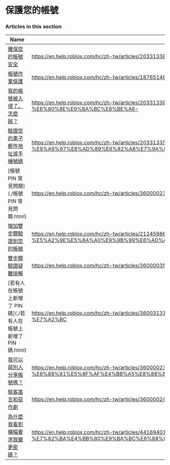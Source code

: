 # 保護您的帳號  
### Articles in this section
Name|URL
-|-
[確保您的帳號安全](./確保您的帳號安全.html) |https://en.help.roblox.com/hc/zh-tw/articles/203313380-%E7%A2%BA%E4%BF%9D%E6%82%A8%E7%9A%84%E5%B8%B3%E8%99%9F%E5%AE%89%E5%85%A8
[帳號作業保護](./帳號作業保護.html) |https://en.help.roblox.com/hc/zh-tw/articles/18765146769812-%E5%B8%B3%E8%99%9F%E4%BD%9C%E6%A5%AD%E4%BF%9D%E8%AD%B7
[我的帳號被入侵了，怎麼辦？](./我的帳號被入侵了，怎麼辦？.html) |https://en.help.roblox.com/hc/zh-tw/articles/203313390-%E6%88%91%E7%9A%84%E5%B8%B3%E8%99%9F%E8%A2%AB%E5%85%A5%E4%BE%B5%E4%BA%86-%E6%80%8E%E9%BA%BC%E8%BE%A6-
[驗證您的電子郵件地址或手機號碼](./驗證您的電子郵件地址或手機號碼.html) |https://en.help.roblox.com/hc/zh-tw/articles/203313350-%E9%A9%97%E8%AD%89%E6%82%A8%E7%9A%84%E9%9B%BB%E5%AD%90%E9%83%B5%E4%BB%B6%E5%9C%B0%E5%9D%80%E6%88%96%E6%89%8B%E6%A9%9F%E8%99%9F%E7%A2%BC
[帳號 PIN 常見問題](./帳號 PIN 常見問題.html) |https://en.help.roblox.com/hc/zh-tw/articles/360000239523-%E5%B8%B3%E8%99%9F-PIN-%E5%B8%B8%E8%A6%8B%E5%95%8F%E9%A1%8C
[增加雙步驟驗證到您的帳號](./增加雙步驟驗證到您的帳號.html) |https://en.help.roblox.com/hc/zh-tw/articles/212459863-%E5%A2%9E%E5%8A%A0%E9%9B%99%E6%AD%A5%E9%A9%9F%E9%A9%97%E8%AD%89%E5%88%B0%E6%82%A8%E7%9A%84%E5%B8%B3%E8%99%9F
[雙步驟驗證疑難排解](./雙步驟驗證疑難排解.html) |https://en.help.roblox.com/hc/zh-tw/articles/360000350706-%E9%9B%99%E6%AD%A5%E9%A9%9F%E9%A9%97%E8%AD%89%E7%96%91%E9%9B%A3%E6%8E%92%E8%A7%A3
[若有人在帳號上新增了 PIN 碼](./若有人在帳號上新增了 PIN 碼.html) |https://en.help.roblox.com/hc/zh-tw/articles/360031316752-%E8%8B%A5%E6%9C%89%E4%BA%BA%E5%9C%A8%E5%B8%B3%E8%99%9F%E4%B8%8A%E6%96%B0%E5%A2%9E%E4%BA%86-PIN-%E7%A2%BC
[我可以與別人分享帳號嗎？](./我可以與別人分享帳號嗎？.html) |https://en.help.roblox.com/hc/zh-tw/articles/360000236103-%E6%88%91%E5%8F%AF%E4%BB%A5%E8%88%87%E5%88%A5%E4%BA%BA%E5%88%86%E4%BA%AB%E5%B8%B3%E8%99%9F%E5%97%8E-
[駭客謠言和惡作劇](./駭客謠言和惡作劇.html) |https://en.help.roblox.com/hc/zh-tw/articles/360000240346-%E9%A7%AD%E5%AE%A2%E8%AC%A0%E8%A8%80%E5%92%8C%E6%83%A1%E4%BD%9C%E5%8A%87
[為什麼我看到橫幅要求我變更密碼？](./為什麼我看到橫幅要求我變更密碼？.html) |https://en.help.roblox.com/hc/zh-tw/articles/4416940180500-%E7%82%BA%E4%BB%80%E9%BA%BC%E6%88%91%E7%9C%8B%E5%88%B0%E6%A9%AB%E5%B9%85%E8%A6%81%E6%B1%82%E6%88%91%E8%AE%8A%E6%9B%B4%E5%AF%86%E7%A2%BC-